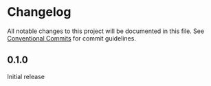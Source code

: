 # Changelog

All notable changes to this project will be documented in this file.
See [Conventional Commits](https://conventionalcommits.org) for commit guidelines.

## 0.1.0

Initial release
